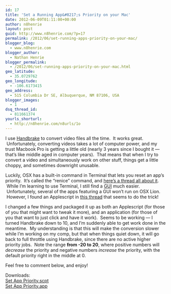 ```yaml
---
id: 17
title: 'Set a Running App&#8217;s Priority on your Mac'
date: 2012-06-09T01:11:00+00:00
author: n8henrie
layout: post
guid: http://www.n8henrie.com/?p=17
permalink: /2012/06/set-running-apps-priority-on-your-mac/
blogger_blog:
  - www.n8henrie.com
blogger_author:
  - Nathan Henrie
blogger_permalink:
  - /2012/06/set-running-apps-priority-on-your-mac.html
geo_latitude:
  - 35.0729762
geo_longitude:
  - -106.6173415
geo_address:
  - 515 Columbia Dr SE, Albuquerque, NM 87106, USA
blogger_images:
  - 1
dsq_thread_id:
  - 811661374
yourls_shorturl:
  - http://n8henrie.com/n8urls/1o
---
```

I use <a href="http://handbrake.fr/" target="_blank">Handbrake</a> to convert video files all the time.  It works great.  Unfortunately, converting videos takes a lot of computer power, and my trust Macbook Pro is getting a little old (nearly 3 years since I bought it &#8212; that&#8217;s like middle aged in computer years).  That means that when I try to convert a video and simultaneously work on other stuff, things get a little choppy, and sometimes downright unusable.

Luckily, OSX has a built-in command in Terminal that lets you reset an app&#8217;s priority.  It&#8217;s called the &#8220;renice&#8221; command, and <a href="http://forums.macrumors.com/archive/index.php/t-126007.html" target="_blank">here&#8217;s a thread all about it</a>.  While I&#8217;m learning to use Terminal, I still find a <a href="http://en.wikipedia.org/wiki/Graphical_user_interface" target="_blank">GUI</a> much easier.  Unfortunately, several of the apps featuring a GUI won&#8217;t run on OSX Lion.  However, I found an Applescript in <a href="http://hintsforums.macworld.com/showthread.php?t=1310" target="_blank">this thread</a> that seems to do the trick!

I changed a few things and packaged it up as both an Applescript (for those of you that might want to tweak it more), and an application (for those of you that want to just click and have it work).  Seems to be working &#8212; I turned Handbrake down to 10, and I&#8217;m suddenly able to get work done in the meantime.  My understanding is that this will make the conversion slower while I&#8217;m working on my comp, but that when things quiet down, it will go back to full throttle using Handbrake, since there are no active higher priority jobs.  Note the range **from -20 to 20**, where positive numbers will _decrease_ the priority and negative numbers _increase_ the priority, with the default priority right in the middle at 0. 

Feel free to comment below, and enjoy!

Downloads:  
<a href="http://cl.ly/0v0m1H0W2X0X1K2u010e" target="_blank">Set App Priority.scpt</a>  
<a href="http://cl.ly/1g0o3M2n0v3h0K152E3V" target="_blank">Set App Priority.app</a>

<div>
</div>